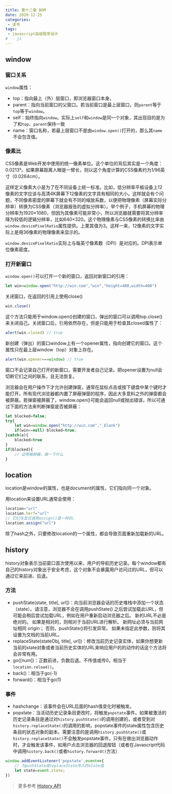 ```yaml
---
title: 第十二章 BOM
date: 2020-12-25
categories:
 - 读书
tags:
 - javascript高级程序设计
#  - js
---
```


## window

### 窗口关系

`window`属性：

- top：指向最上（外）层窗口，即浏览器窗口本身。
- parent：指向当前窗口的父窗口。若当前窗口是最上层窗口，则`parent`等于`top`等于`window`。
- self：始终指向`window`。实际上`self`和`window`是同一个对象，其出现目的是为了和`top`、`parent`保持一致
- name：窗口名称，若最上层窗口不是由`window.open()`打开的，那么其`name`不会包含值。

### 像素比

CSS像素是Web开发中使用的统一像素单位。这个单位的背后其实是一个角度：0.0213°。如果屏幕距离人眼是一臂长，则以这个角度计算的CSS像素约为1/96英寸（0.0264cm）。

这样定义像素大小是为了在不同设备上统一标准。比如，低分辨率平板设备上12像素的文字应该与高清4K屏幕下12像素的文字具有相同的大小。这样就会有个问题，不同像素密度的屏幕下就会有不同的缩放系数，以便把物理像素（屏幕实际分辨率）转换为CSS像素（浏览器报告的虚拟分辨率）。举个例子，手机屏幕的物理分辨率为1920×1080，但因为其像素可能非常小，所以浏览器就需要将其分辨率降为较低的逻辑分辨率，比如640×320。这个物理像素与CSS像素的转换比率由`window.devicePixelRatio`属性提供。上栗其值为3。这样一来，12像素的文字实际上是用36像素的物理像素来显示的。

`window.devicePixelRatio`实际上与每英寸像素数（DPI）是对应的。DPI表示单位像素密度。

### 打开新窗口

`window.open()`可以打开一个新的窗口，返回对新窗口的引用：

```javascript
let win=window.open("http://win.com","win","height=400,width=400")
```

关闭窗口，在返回的引用上使用close()

```javascript
win.close()
```

这个方法只能用于window.open()创建的窗口，弹出的窗口可以调用top.close()来关闭自己。关闭窗口后，引用依然存在，但是只能用于检查其closed属性了：

```javascript
alert(win.closed) // true
```

新创建（弹出）的窗口window上有一个opener属性，指向创建它的窗口。这个属性只在最上层window（top）对象上存在。

```javascript
alert(win.opener===window) // true
```

窗口不会记录自己打开的新窗口，需要开发者自己记录。把opener设置为null会切断它们之间的联系，且无法恢复。

浏览器会在用户操作下才允许创建弹窗，通常在鼠标点击或按下键盘中某个键时才能打开。所有现代浏览器都内置了屏蔽弹窗的程序，因此大多意料之外的弹窗都会被屏蔽。若弹窗被屏蔽了，window.open()可能会返回null或抛出错误，所以可通过下面的方法来判断弹窗是否被屏蔽：

```javascript
let blocked=false;
try{
    let win=window.open("http://win.com","_blank")
    if(win==null) blocked=true;
}catch(e){
    blocked=true
}
if(blocked){
    // 证明被屏蔽，做一下什么
}
```

## location

location是window的属性，也是document的属性，它们指向同一个对象。

用location来设置URL通常会使用：

```javascript
location="url"
location.herf="url"
// 它们与显式调用assign()是一样的。
location.assign("url")
```

除了hash之外，只要修改location的一个属性，都会导致页面重新加载新的URL。

## history

history对象表示当前窗口首次使用以来，用户的导航历史记录。每个window都有自己的history对象出于安全考虑，这个对象不会暴露用户访问过的URL，但可以通过它来前进、后退。

### 方法

- pushState(state, title[, url])：向当前浏览器会话的历史堆栈中添加一个状态（state）。请注意，浏览器不会在调用pushState() 之后尝试加载此URL，但可能会稍后尝试加载URL，例如在用户重新启动浏览器之后。 新的URL不必是绝对的。 如果是相对的，则相对于当前URL进行解析。 新网址必须与当前网址相同 origin； 否则，pushState()将引发异常。 如果未指定此参数，则将其设置为文档的当前URL。
- replaceState(stateObj, title[, url])：修改当前历史记录实体，如果你想更新当前的state对象或者当前历史实体的URL来响应用户的的动作的话这个方法将会非常有用。
- go([num])：正数前进，负数后退。不传值或传0，相当于`location.reload()`。
- back()：相当于go(-1)
- forward()：相当于go(1)

### 事件

- hashchange：该事件会在URL后面的hash值变化时被触发。
- popstate：当活动历史记录条目更改时，将触发`popstate`事件。如果被激活的历史记录条目是通过对`history.pushState()`的调用创建的，或者受到对`history.replaceState()`的调用的影响，popstate事件的state属性包含历史条目的状态对象的副本。需要注意的是调用`history.pushState()`或`history.replaceState()`不会触发popstate事件。只有在做出浏览器动作时，才会触发该事件，如用户点击浏览器的回退按钮（或者在Javascript代码中调用`history.back()`或者`history.forward()`方法）

```javascript
window.addEventListener('popstate',event=>{
    // 为pushState或replaceState传入的state值
    let state=event.state;
})
```

> 更多参考 [History API](https://developer.mozilla.org/zh-CN/docs/Web/API/History_API)